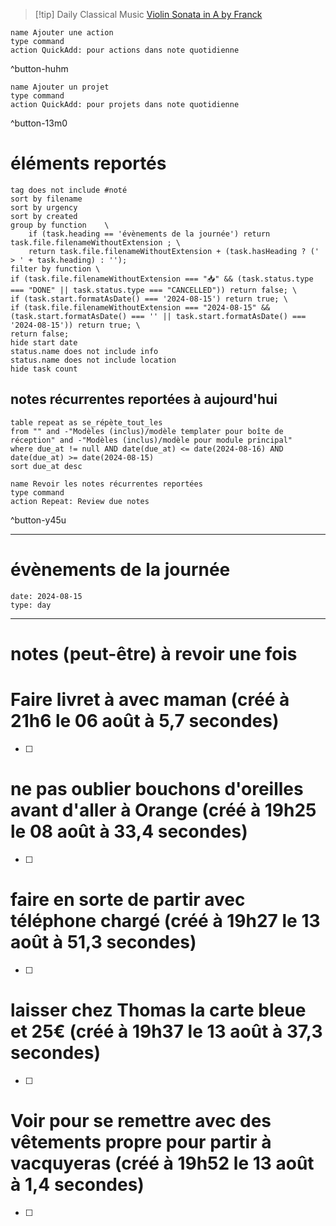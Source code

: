 



> [!tip] Daily Classical Music
> [Violin Sonata in A by Franck](https://www.youtube.com/watch?v=YCp5XC2rsEM)

```button
name Ajouter une action
type command
action QuickAdd: pour actions dans note quotidienne
```
^button-huhm
```button
name Ajouter un projet
type command
action QuickAdd: pour projets dans note quotidienne
```
^button-13m0
# éléments reportés
```tasks
tag does not include #noté 
sort by filename 
sort by urgency 
sort by created 
group by function    \
	if (task.heading == 'évènements de la journée') return task.file.filenameWithoutExtension ; \
    return task.file.filenameWithoutExtension + (task.hasHeading ? (' > ' + task.heading) : '');
filter by function \
if (task.file.filenameWithoutExtension === "📥" && (task.status.type === "DONE" || task.status.type === "CANCELLED")) return false; \
if (task.start.formatAsDate() === '2024-08-15') return true; \
if (task.file.filenameWithoutExtension === "2024-08-15" && (task.start.formatAsDate() === '' || task.start.formatAsDate() === '2024-08-15')) return true; \
return false;
hide start date
status.name does not include info
status.name does not include location
hide task count
```

## notes récurrentes reportées à aujourd'hui
```dataview
table repeat as se_répète_tout_les
from "" and -"Modèles (inclus)/modèle templater pour boîte de réception" and -"Modèles (inclus)/modèle pour module principal"
where due_at != null AND date(due_at) <= date(2024-08-16) AND date(due_at) >= date(2024-08-15)
sort due_at desc
```

```button
name Revoir les notes récurrentes reportées
type command
action Repeat: Review due notes
```
^button-y45u
___
# évènements de la journée
```gEvent
date: 2024-08-15
type: day
```
___

# notes (peut-être) à revoir une fois

# Faire livret à avec maman (créé à 21h6 le 06 août à 5,7 secondes) 
- [ ] 


# ne pas oublier bouchons d'oreilles avant d'aller à Orange (créé à 19h25 le 08 août à 33,4 secondes)
- [ ] 


# faire en sorte de partir avec téléphone chargé (créé à 19h27 le 13 août à 51,3 secondes)
- [ ] 


# laisser chez Thomas la carte bleue et 25€ (créé à 19h37 le 13 août à 37,3 secondes)
- [ ] 


# Voir pour se remettre avec des vêtements propre pour partir à vacquyeras (créé à 19h52 le 13 août à 1,4 secondes) 
- [ ] 
